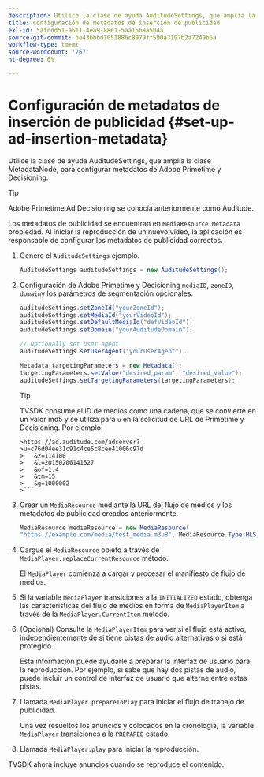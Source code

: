 ```yaml
---
description: Utilice la clase de ayuda AuditudeSettings, que amplía la clase MetadataNode, para configurar metadatos de Adobe Primetime y Decisioning.
title: Configuración de metadatos de inserción de publicidad
exl-id: 5afcdd51-a611-4ea9-88e1-5aa15b8a504a
source-git-commit: be43bbbd1051886c8979ff590a3197b2a7249b6a
workflow-type: tm+mt
source-wordcount: '267'
ht-degree: 0%

---
```


# Configuración de metadatos de inserción de publicidad {#set-up-ad-insertion-metadata}

Utilice la clase de ayuda AuditudeSettings, que amplía la clase MetadataNode, para configurar metadatos de Adobe Primetime y Decisioning.

>[!TIP]
>
>Adobe Primetime Ad Decisioning se conocía anteriormente como Auditude.

Los metadatos de publicidad se encuentran en `MediaResource.Metadata` propiedad. Al iniciar la reproducción de un nuevo vídeo, la aplicación es responsable de configurar los metadatos de publicidad correctos.

1. Genere el `AuditudeSettings` ejemplo.

   ```java
   AuditudeSettings auditudeSettings = new AuditudeSettings();
   ```

1. Configuración de Adobe Primetime y Decisioning `mediaID`, `zoneID`, `domain`y los parámetros de segmentación opcionales.

   ```java
   auditudeSettings.setZoneId("yourZoneId"); 
   auditudeSettings.setMediaId("yourVideoId"); 
   auditudeSettings.setDefaultMediaId("defVideoId"); 
   auditudeSettings.setDomain("yourAuditudeDomain"); 
   
   // Optionally set user agent  
   auditudeSettings.setUserAgent("yourUserAgent"); 
   
   Metadata targetingParameters = new Metadata(); 
   targetingParameters.setValue("desired_param", "desired_value"); 
   auditudeSettings.setTargetingParameters(targetingParameters);
   ```

   >[!TIP]
   >
   >TVSDK consume el ID de medios como una cadena, que se convierte en un valor md5 y se utiliza para `u` en la solicitud de URL de Primetime y Decisioning. Por ejemplo:
   >
   >
   ```
   >https://ad.auditude.com/adserver?
   >u=c76d04ee31c91c4ce5c8cee41006c97d
   >   &z=114100 
   >   &l=20150206141527 
   >   &of=1.4 
   >   &tm=15 
   >   &g=1000002
   >```

1. Crear un `MediaResource` mediante la URL del flujo de medios y los metadatos de publicidad creados anteriormente.

   ```java
   MediaResource mediaResource = new MediaResource( 
   "https://example.com/media/test_media.m3u8", MediaResource.Type.HLS, Metadata);
   ```

1. Cargue el `MediaResource` objeto a través de `MediaPlayer.replaceCurrentResource` método.

   El `MediaPlayer` comienza a cargar y procesar el manifiesto de flujo de medios.

1. Si la variable `MediaPlayer` transiciones a la `INITIALIZED` estado, obtenga las características del flujo de medios en forma de `MediaPlayerItem` a través de la `MediaPlayer.CurrentItem` método.
1. (Opcional) Consulte la `MediaPlayerItem` para ver si el flujo está activo, independientemente de si tiene pistas de audio alternativas o si está protegido.

   Esta información puede ayudarle a preparar la interfaz de usuario para la reproducción. Por ejemplo, si sabe que hay dos pistas de audio, puede incluir un control de interfaz de usuario que alterne entre estas pistas.

1. Llamada `MediaPlayer.prepareToPlay` para iniciar el flujo de trabajo de publicidad.

   Una vez resueltos los anuncios y colocados en la cronología, la variable `MediaPlayer` transiciones a la `PREPARED` estado.
1. Llamada `MediaPlayer.play` para iniciar la reproducción.

TVSDK ahora incluye anuncios cuando se reproduce el contenido.
